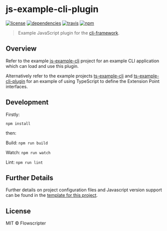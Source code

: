 # js-example-cli-plugin
[![license](https://img.shields.io/github/license/flowscripter/js-example-cli-plugin.svg)](https://github.com/flowscripter/js-example-cli-plugin/blob/master/LICENSE)
[![dependencies](https://img.shields.io/david/flowscripter/js-example-cli-plugin.svg)](https://david-dm.org/flowscripter/js-example-cli-plugin)
[![travis](https://api.travis-ci.com/flowscripter/js-example-cli-plugin.svg)](https://travis-ci.com/flowscripter/js-example-cli-plugin)
[![npm](https://img.shields.io/npm/v/@flowscripter/js-example-cli-plugin.svg)](https://www.npmjs.com/package/@flowscripter/js-example-cli-plugin)

> Example JavaScript plugin for the [cli-framework](https://github.com/flowscripter/cli-framework).

## Overview

Refer to the example [js-example-cli](https://github.com/flowscripter/js-example-cli) project for an example CLI application
which can load and use this plugin.

Alternatively refer to the example projects [ts-example-cli](https://github.com/flowscripter/ts-example-cli) and
[ts-example-cli-plugin](https://github.com/flowscripter/ts-example-cli-plugin) for an example of using TypeScript to define the
Extension Point interfaces.

## Development

Firstly:

```
npm install
```

then:

Build: `npm run build`

Watch: `npm run watch`

Lint: `npm run lint`

## Further Details

Further details on project configuration files and Javascript version support can be found in
the [template for this project](https://github.com/flowscripter/ts-template/blob/master/README.md#overview).

## License

MIT © Flowscripter
